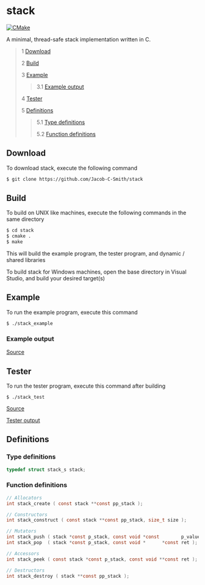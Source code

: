 # stack
[![CMake](https://github.com/Jacob-C-Smith/stack/actions/workflows/cmake.yml/badge.svg)](https://github.com/Jacob-C-Smith/stack/actions/workflows/cmake.yml)

 A minimal, thread-safe stack implementation written in C. 
 
 > 1 [Download](#download)
 >
 > 2 [Build](#build)
 >
 > 3 [Example](#example)
 >
 >> 3.1 [Example output](#example-output)
 >
 > 4 [Tester](#tester)
 >
 > 5 [Definitions](#definitions)
 >
 >> 5.1 [Type definitions](#type-definitions)
 >>
 >> 5.2 [Function definitions](#function-definitions)

 ## Download
 To download stack, execute the following command
 ```bash
 $ git clone https://github.com/Jacob-C-Smith/stack
 ```
 ## Build
 To build on UNIX like machines, execute the following commands in the same directory
 ```bash
 $ cd stack
 $ cmake .
 $ make
 ```
  This will build the example program, the tester program, and dynamic / shared libraries

  To build stack for Windows machines, open the base directory in Visual Studio, and build your desired target(s)
 ## Example
 To run the example program, execute this command
 ```
 $ ./stack_example
 ```
 ### Example output

 [Source](main.c)
## Tester
 To run the tester program, execute this command after building
 ```
 $ ./stack_test
 ```
 [Source](stack_test.c)
 
 [Tester output](test_output.txt)

 ## Definitions
 ### Type definitions
 ```c
 typedef struct stack_s stack;
 ```
 ### Function definitions
 ```c 
// Allocators
int stack_create ( const stack **const pp_stack );

// Constructors 
int stack_construct ( const stack **const pp_stack, size_t size );

// Mutators
int stack_push ( stack *const p_stack, const void *const        p_value );
int stack_pop  ( stack *const p_stack, const void *      *const ret );

// Accessors
int stack_peek ( const stack *const p_stack, const void **const ret );

// Destructors
int stack_destroy ( stack **const pp_stack );
```